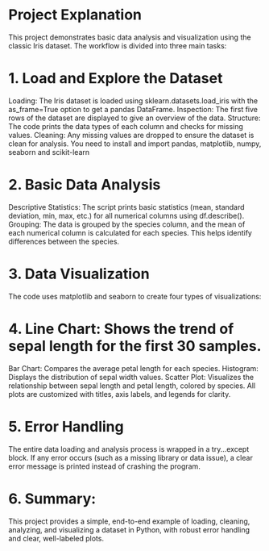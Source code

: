 # Project Explanation
This project demonstrates basic data analysis and visualization using the classic Iris dataset. The workflow is divided into three main tasks:

# 1. Load and Explore the Dataset
Loading: The Iris dataset is loaded using sklearn.datasets.load_iris with the as_frame=True option to get a pandas DataFrame.
Inspection: The first five rows of the dataset are displayed to give an overview of the data.
Structure: The code prints the data types of each column and checks for missing values.
Cleaning: Any missing values are dropped to ensure the dataset is clean for analysis.
You need to install and import pandas, matplotlib, numpy, seaborn and scikit-learn
# 2. Basic Data Analysis
Descriptive Statistics: The script prints basic statistics (mean, standard deviation, min, max, etc.) for all numerical columns using df.describe().
Grouping: The data is grouped by the species column, and the mean of each numerical column is calculated for each species. This helps identify differences between the species.
# 3. Data Visualization
The code uses matplotlib and seaborn to create four types of visualizations:

# 4. Line Chart: Shows the trend of sepal length for the first 30 samples.
Bar Chart: Compares the average petal length for each species.
Histogram: Displays the distribution of sepal width values.
Scatter Plot: Visualizes the relationship between sepal length and petal length, colored by species.
All plots are customized with titles, axis labels, and legends for clarity.

# 5. Error Handling
The entire data loading and analysis process is wrapped in a try...except block. If any error occurs (such as a missing library or data issue), a clear error message is printed instead of crashing the program.

# 6. Summary:
This project provides a simple, end-to-end example of loading, cleaning, analyzing, and visualizing a dataset in Python, with robust error handling and clear, well-labeled plots.
